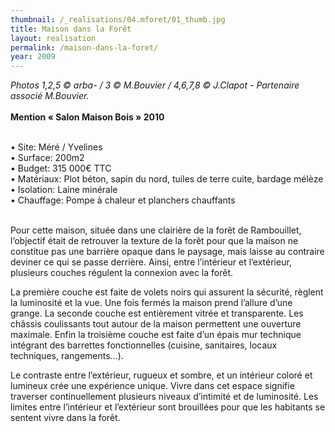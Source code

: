 ```yaml
---
thumbnail: /_realisations/04.mforet/01_thumb.jpg
title: Maison dans la Forêt
layout: realisation
permalink: /maison-dans-la-foret/
year: 2009
---
```


<i>Photos 1,2,5 © arba- / 3 © M.Bouvier / 4,6,7,8 © J.Clapot - Partenaire associé M.Bouvier.</i>
<br><br><B>Mention « Salon Maison Bois » 2010</B>

<br>&bull; Site: Méré / Yvelines
<br>&bull; Surface: 200m2
<br>&bull; Budget: 315 000€ TTC
<br>&bull; Matériaux: Plot béton, sapin du nord, tuiles de terre cuite, bardage mélèze
<br>&bull; Isolation: Laine minérale
<br>&bull; Chauffage: Pompe à chaleur et planchers chauffants

<br>Pour cette maison, située dans une clairière de la forêt de Rambouillet, l’objectif était de retrouver la texture de la forêt pour que la maison ne constitue pas une barrière opaque dans le paysage, mais laisse au contraire deviner ce qui se passe derrière. Ainsi, entre l’intérieur et l’extérieur, plusieurs couches régulent la connexion avec la forêt.
  
La première couche est faite de volets noirs qui assurent la sécurité, règlent la luminosité et la vue. Une fois fermés la maison prend l’allure d’une grange.
La seconde couche est entièrement vitrée et transparente. Les châssis coulissants tout autour de la maison permettent une ouverture maximale.
Enfin la troisième couche est faite d’un épais mur technique intégrant des barrettes fonctionnelles (cuisine, sanitaires, locaux techniques, rangements…).
 
Le contraste entre l’extérieur, rugueux et sombre, et un intérieur coloré et lumineux crée une expérience unique. Vivre dans cet espace signifie traverser continuellement plusieurs niveaux d’intimité et de luminosité. Les limites entre l’intérieur et l’extérieur sont brouillées pour que les habitants se sentent vivre dans la forêt.